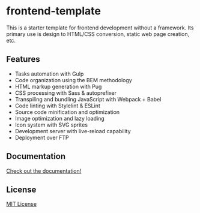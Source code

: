 frontend-template
=================

This is a starter template for frontend development without a framework. Its
primary use is design to HTML/CSS conversion, static web page creation, etc. 

Features
--------
* Tasks automation with Gulp
* Code organization using the BEM methodology
* HTML markup generation with Pug
* CSS processing with Sass & autoprefixer
* Transpiling and bundling JavaScript with Webpack + Babel
* Code linting with Stylelint & ESLint
* Source code minification and optimization
* Image optimization and lazy loading
* Icon system with SVG sprites
* Development server with live-reload capability
* Deployment over FTP

Documentation
-------------
[Check out the documentation!](/docs/README.md)

License
-------
[MIT License](LICENSE)
